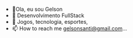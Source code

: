 - 👋Ola, eu sou Gelson
- 🌱 Desenvolvimento FullStack
- 💞️ Jogos, tecnologia, esportes,
- 📫 How to reach me gelsonsanti@gmail.com...

<!---
dodaksoljat/dodaksoljat is a ✨ special ✨ repository because its `README.md` (this file) appears on your GitHub profile.
You can click the Preview link to take a look at your changes.
--->
